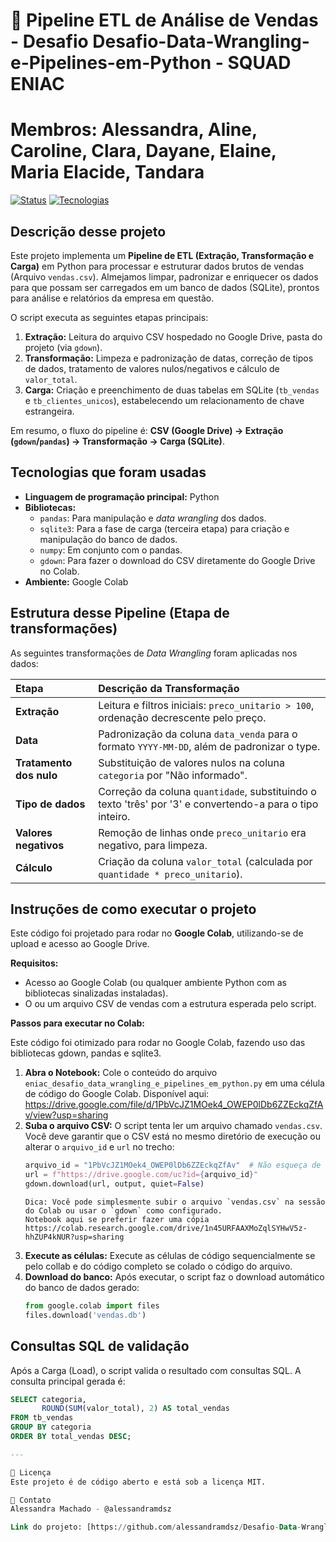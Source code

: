 # 🚀 Pipeline ETL de Análise de Vendas - Desafio Desafio-Data-Wrangling-e-Pipelines-em-Python - SQUAD ENIAC
# Membros: Alessandra, Aline, Caroline, Clara, Dayane, Elaine, Maria Elacide, Tandara

[![Status](https://img.shields.io/badge/Status-Completo-green.svg)]()
[![Tecnologias](https://img.shields.io/badge/Linguagem-Python-blue.svg)]()

## Descrição desse projeto

Este projeto implementa um **Pipeline de ETL (Extração, Transformação e Carga)** em Python para processar e estruturar dados brutos de vendas (Arquivo `vendas.csv`). Almejamos limpar, padronizar e enriquecer os dados para que possam ser carregados em um banco de dados (SQLite), prontos para análise e relatórios da empresa em questão.

O script executa as seguintes etapas principais:
1.  **Extração:** Leitura do arquivo CSV hospedado no Google Drive, pasta do projeto (via `gdown`).
2.  **Transformação:** Limpeza e padronização de datas, correção de tipos de dados, tratamento de valores nulos/negativos e cálculo de `valor_total`.
3.  **Carga:** Criação e preenchimento de duas tabelas em SQLite (`tb_vendas` e `tb_clientes_unicos`), estabelecendo um relacionamento de chave estrangeira.

Em resumo, o fluxo do pipeline é: 
**CSV (Google Drive) $\rightarrow$ Extração (`gdown`/`pandas`) $\rightarrow$ Transformação $\rightarrow$ Carga (SQLite)**.

## Tecnologias que foram usadas

* **Linguagem de programação principal:** Python
* **Bibliotecas:**
    * `pandas`: Para manipulação e *data wrangling* dos dados.
    * `sqlite3`: Para a fase de carga (terceira etapa) para criação e manipulação do banco de dados.
    * `numpy`: Em conjunto com o pandas.
    * `gdown`: Para fazer o download do CSV diretamente do Google Drive no Colab.
* **Ambiente:** Google Colab

## Estrutura desse Pipeline (Etapa de transformações)

As seguintes transformações de *Data Wrangling* foram aplicadas nos dados:

| Etapa | Descrição da Transformação |
| :--- | :--- |
| **Extração** | Leitura e filtros iniciais: `preco_unitario > 100`, ordenação decrescente pelo preço. |
| **Data** | Padronização da coluna `data_venda` para o formato `YYYY-MM-DD`, além de padronizar o type. |
| **Tratamento dos nulo** | Substituição de valores nulos na coluna `categoria` por "Não informado". |
| **Tipo de dados** | Correção da coluna `quantidade`, substituindo o texto 'três' por '3' e convertendo-a para o tipo inteiro. |
| **Valores negativos** | Remoção de linhas onde `preco_unitario` era negativo, para limpeza. |
| **Cálculo** | Criação da coluna `valor_total` (calculada por `quantidade * preco_unitario`). |

## Instruções de como executar o projeto

Este código foi projetado para rodar no **Google Colab**, utilizando-se de upload e acesso ao Google Drive.

**Requisitos:**

* Acesso ao Google Colab (ou qualquer ambiente Python com as bibliotecas sinalizadas instaladas).
* O ou um arquivo CSV de vendas com a estrutura esperada pelo script.

**Passos para executar no Colab:**

Este código foi otimizado para rodar no Google Colab, fazendo uso das bibliotecas gdown, pandas e sqlite3.

1. **Abra o Notebook:** Cole o conteúdo do arquivo `eniac_desafio_data_wrangling_e_pipelines_em_python.py` em uma célula de código do Google Colab. Disponível aqui: https://drive.google.com/file/d/1PbVcJZ1MOek4_OWEP0lDb6ZZEckqZfAv/view?usp=sharing
2. **Suba o arquivo CSV:** O script tenta ler um arquivo chamado `vendas.csv`. Você deve garantir que o CSV está no mesmo diretório de execução ou alterar o `arquivo_id` e `url` no trecho:
    ```python
    arquivo_id = "1PbVcJZ1MOek4_OWEP0lDb6ZZEckqZfAv"  # Não esqueça de ajustar o caminho para novos arquivos, ok?
    url = f"https://drive.google.com/uc?id={arquivo_id}"
    gdown.download(url, output, quiet=False)
    ```
       Dica: Você pode simplesmente subir o arquivo `vendas.csv` na sessão do Colab ou usar o `gdown` como configurado.
       Notebook aqui se preferir fazer uma cópia https://colab.research.google.com/drive/1n45URFAAXMoZqlSYHwV5z-hhZUP4kNUR?usp=sharing
   
4.  **Execute as células:** Execute as células de código sequencialmente se pelo collab e do código completo se colado o código do arquivo.
5.  **Download do banco:** Após executar, o script faz o download automático do banco de dados gerado:
    ```python
    from google.colab import files
    files.download('vendas.db')
    ```

## Consultas SQL de validação

Após a Carga (Load), o script valida o resultado com consultas SQL. A consulta principal gerada é:

```sql
SELECT categoria,
       ROUND(SUM(valor_total), 2) AS total_vendas
FROM tb_vendas
GROUP BY categoria
ORDER BY total_vendas DESC;

---

📄 Licença
Este projeto é de código aberto e está sob a licença MIT.

📧 Contato
Alessandra Machado - @alessandramdsz

Link do projeto: [https://github.com/alessandramdsz/Desafio-Data-Wrangling-e-Pipelines-em-Python]
